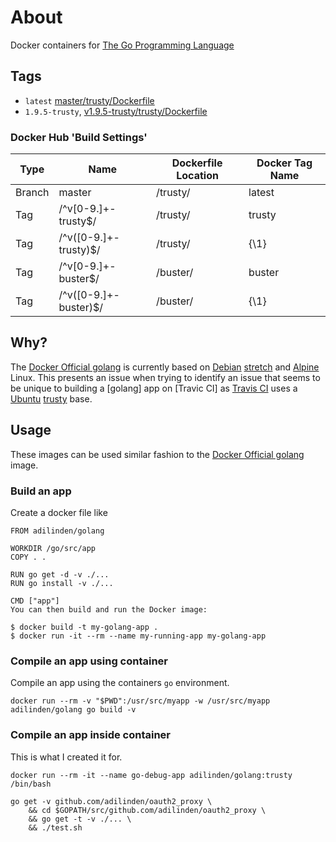 # About

Docker containers for [The Go Programming Language]

## Tags

- `latest` [master/trusty/Dockerfile](https://github.com/adilinden/docker-golang/blob/master/trusty/Dockerfile)
- `1.9.5-trusty`, [v1.9.5-trusty/trusty/Dockerfile](https://github.com/adilinden/docker-golang/blob/v1.9.5-trusty/trusty/Dockerfile)

### Docker Hub 'Build Settings'

| Type   | Name                    | Dockerfile Location | Docker Tag Name  |
|--------|-------------------------|---------------------|------------------|
| Branch | master                  | /trusty/            | latest           |
| Tag    | /^v[0-9.]+-trusty$/     | /trusty/            | trusty           |
| Tag    | /^v([0-9.]+-trusty)$/   | /trusty/            | {\1}             |
| Tag    | /^v[0-9.]+-buster$/     | /buster/            | buster           |
| Tag    | /^v([0-9.]+-buster)$/   | /buster/            | {\1}             |

## Why?

The [Docker Official golang] is currently based on [Debian] [stretch] and [Alpine] Linux. This presents an issue when trying to identify an issue that seems to be unique to building a [golang] app on [Travic CI] as [Travis CI] uses a [Ubuntu] [trusty] base.

## Usage

These images can be used similar fashion to the [Docker Official golang] image.

### Build an app

Create a docker file like

    FROM adilinden/golang

    WORKDIR /go/src/app
    COPY . .

    RUN go get -d -v ./...
    RUN go install -v ./...

    CMD ["app"]
    You can then build and run the Docker image:

    $ docker build -t my-golang-app .
    $ docker run -it --rm --name my-running-app my-golang-app

### Compile an app using container

Compile an app using the containers `go` environment.

    docker run --rm -v "$PWD":/usr/src/myapp -w /usr/src/myapp adilinden/golang go build -v

### Compile an app inside container

This is what I created it for.

    docker run --rm -it --name go-debug-app adilinden/golang:trusty /bin/bash

    go get -v github.com/adilinden/oauth2_proxy \
        && cd $GOPATH/src/github.com/adilinden/oauth2_proxy \
        && go get -t -v ./... \
        && ./test.sh


[The Go Programming Language]: https://golang.org/
[Docker Official golang]: https://hub.docker.com/_/golang/
[Travis CI]: https://travis-ci.com/
[Debian]: https://www.debian.org/
[stretch]: https://wiki.debian.org/DebianStretch
[Alpine]: https://alpinelinux.org/
[Ubuntu]: https://www.ubuntu.com/
[trusty]: http://releases.ubuntu.com/trusty/
[Docker Hub]: https://hub.docker.com/


